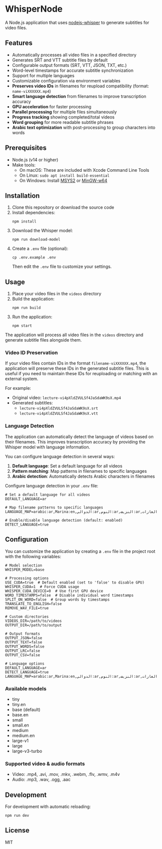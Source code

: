 # WhisperNode

A Node.js application that uses [nodejs-whisper](https://www.npmjs.com/package/nodejs-whisper) to generate subtitles for video files.

## Features

- Automatically processes all video files in a specified directory
- Generates SRT and VTT subtitle files by default
- Configurable output formats (SRT, VTT, JSON, TXT, etc.)
- Word-level timestamps for accurate subtitle synchronization
- Support for multiple languages
- Customizable configuration via environment variables
- **Preserves video IDs** in filenames for reupload compatibility (format: `name-viXXXXXX.mp4`)
- **Smart language detection** from filenames to improve transcription accuracy
- **GPU acceleration** for faster processing
- **Parallel processing** for multiple files simultaneously
- **Progress tracking** showing completed/total videos
- **Word grouping** for more readable subtitle phrases
- **Arabic text optimization** with post-processing to group characters into words

## Prerequisites

- Node.js (v14 or higher)
- Make tools:
  - On macOS: These are included with Xcode Command Line Tools
  - On Linux: `sudo apt install build-essential`
  - On Windows: Install [MSYS2](https://www.msys2.org/) or [MinGW-w64](https://www.mingw-w64.org/)

## Installation

1. Clone this repository or download the source code
2. Install dependencies:
   ```
   npm install
   ```
3. Download the Whisper model:
   ```
   npm run download-model
   ```
4. Create a `.env` file (optional):
   ```
   cp .env.example .env
   ```
   Then edit the `.env` file to customize your settings.

## Usage

1. Place your video files in the `videos` directory
2. Build the application:
   ```
   npm run build
   ```
3. Run the application:
   ```
   npm start
   ```

The application will process all video files in the `videos` directory and generate subtitle files alongside them.

### Video ID Preservation

If your video files contain IDs in the format `filename-viXXXXXX.mp4`, the application will preserve these IDs in the generated subtitle files. This is useful if you need to maintain these IDs for reuploading or matching with an external system.

For example:
- Original video: `lecture-vi4pXldZVULSf4JaSdaWK9sX.mp4`
- Generated subtitles: 
  - `lecture-vi4pXldZVULSf4JaSdaWK9sX.srt`
  - `lecture-vi4pXldZVULSf4JaSdaWK9sX.vtt`

### Language Detection

The application can automatically detect the language of videos based on their filenames. This improves transcription accuracy by providing the Whisper model with language information.

You can configure language detection in several ways:

1. **Default language**: Set a default language for all videos
2. **Pattern matching**: Map patterns in filenames to specific languages
3. **Arabic detection**: Automatically detects Arabic characters in filenames

Configure language detection in your `.env` file:

```
# Set a default language for all videos
DEFAULT_LANGUAGE=ar

# Map filename patterns to specific languages
LANGUAGE_MAP=arabic:ar,Marina:en,الدوالي:ar,النوم:ar,النزيف:ar,الغازات:ar

# Enable/disable language detection (default: enabled)
DETECT_LANGUAGE=true
```

## Configuration

You can customize the application by creating a `.env` file in the project root with the following variables:

```
# Model selection
WHISPER_MODEL=base

# Processing options
USE_CUDA=true  # Default enabled (set to 'false' to disable GPU)
WHISPER_CUDA=1  # Force CUDA usage
WHISPER_CUDA_DEVICE=0  # Use first GPU device
WORD_TIMESTAMPS=false  # Disable individual word timestamps 
SPLIT_ON_WORD=false  # Group words by timestamps
TRANSLATE_TO_ENGLISH=false
REMOVE_WAV_FILE=true

# Custom directories
VIDEOS_DIR=/path/to/videos
OUTPUT_DIR=/path/to/output

# Output formats
OUTPUT_JSON=false
OUTPUT_TEXT=false
OUTPUT_WORDS=false
OUTPUT_LRC=false
OUTPUT_CSV=false

# Language options
DEFAULT_LANGUAGE=ar
DETECT_LANGUAGE=true
LANGUAGE_MAP=arabic:ar,Marina:en,الدوالي:ar,النوم:ar,النزيف:ar,الغازات:ar
```

### Available models

- tiny
- tiny.en
- base (default)
- base.en
- small
- small.en
- medium
- medium.en
- large-v1
- large
- large-v3-turbo

### Supported video & audio formats

- Video: .mp4, .avi, .mov, .mkv, .webm, .flv, .wmv, .m4v
- Audio: .mp3, .wav, .ogg, .aac

## Development

For development with automatic reloading:

```
npm run dev
```

## License

MIT 